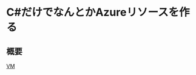 
# C#だけでなんとかAzureリソースを作る

## 概要

[VM](https://github.com/Azure-Samples/azure-samples-net-management/blob/master/samples/compute/create-virtual-machine/Program.cs)

